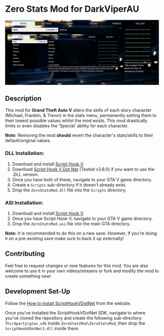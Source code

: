 # Zero Stats Mod for DarkViperAU

![Mod Preview](https://github.com/Jaydawg8888/ZeroStatsMod/blob/main/ModPreview.png?raw=true)

## Description

This mod for **Grand Theft Auto V** alters the skills of each story character (Michael, Franklin, & Trevor) in the stats menu, permanently setting them to their lowest possible values whilst the mod exists. This mod drastically limits or even disables the 'Special' ability for each character.

**Note:**
Removing the mod **should** revert the character's stats/skills to their default/original values.

### DLL Installation:

1. Download and install [Script Hook V](http://www.dev-c.com/gtav/scripthookv/).
2. Download [Script Hook V Dot Net](https://github.com/scripthookvdotnet/scripthookvdotnet/releases) (Tested v3.6.0) if you want to use the .DLL version.
3. Once you have both of these, navigate to your GTA V game directory.
4. Create a `Scripts` sub-directory if it doesn't already exist.
5. Drop the `ZeroStatsMod.dll` file into the `Scripts` directory.

### ASI Installation:

1. Download and install [Script Hook V](http://www.dev-c.com/gtav/scripthookv/).
2. Once you have Script Hook V, navigate to your GTA V game directory.
3. Drop the `ZeroStatsMod.asi` file into the main GTA directory.

**Note:** It is recommended to do this on a new save. However, if you're doing it on a pre-existing save make sure to back it up externally!

## Contributing

Feel free to request changes or new features for this mod. You are also welcome to use it in your own videos/streams or fork and modify the mod to create something new!

## Development Set-Up

Follow the [How to install ScriptHookVDotNet](https://nitanmarcel.github.io/scripthookvdotnet/index.html) from the website.

Once you've installed the ScriptHookVDotNet SDK, navigate to where you've cloned the repository and create the following sub-directory: `Thirdparty\gtav_sdk` inside `ZeroStatsMod\ZeroStatsMod`, then drop the `ScriptHookVDotNet3.dll` inside there.
